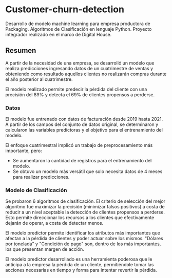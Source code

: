 # Customer-churn-detection
Desarrollo de modelo machine learning para empresa productora de Packaging. Algoritmos de Clasificación en lenguaje Python. Proyecto integrador realizado en el marco de Digital House.

## Resumen


A partir de la necesidad de una empresa, se desarrolló un modelo que realiza predicciones ingresando datos de un cuatrimestre de ventas y obteniendo como resultado aquellos clientes no realizarán compras durante el año posterior al cuatrimestre.

El modelo realizado permite predecir la pérdida del cliente con una precisión del 89% y detecta el 69% de clientes propensos a perderse.

### Datos
El modelo fue entrenado con datos de facturación desde 2019 hasta 2021. A partir de los campos del conjunto de datos original, se determinaron y calcularon las variables predictoras y el objetivo para el entrenamiento del modelo.

El enfoque cuatrimestral implicó un trabajo de preprocesamiento más importante, pero:
- Se aumentaron la cantidad de registros para el entrenamiento del modelo.
- Se obtuvo un modelo más versátil que solo necesita datos de 4 meses para realizar predicciones.

### Modelo de Clasificación
Se probaron 6 algoritmos de clasificación. El criterio de selección del mejor algoritmo fue maximizar la precisión (minimizar falsos positivos) a costa de reducir a un nivel aceptable la detección de clientes propensos a perderse. Esto permite direccionar los recursos a los clientes que efectivamente dejarán de operar, a costa de detectar menos.

El modelo predictor permite identificar los atributos más importantes que afectan a la pérdida de clientes y poder actuar sobre los mismos. "Dólares por tonelada" y "Condición de pago" son, dentro de los más importantes, los que presentan margen de acción.

El modelo predictor desarrollado es una herramienta poderosa que le anticipa a la empresa la pérdida de un cliente, permitiéndole tomar las acciones necesarias en tiempo y forma para intentar revertir la pérdida.
